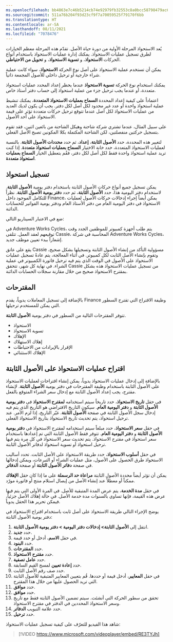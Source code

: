 ```yaml
---
ms.openlocfilehash: bb4863e7c46b5214cb74e92979fb32553c8a0bcc58798479ac6cb919bbb2123d
ms.sourcegitcommit: 511a76b204f93d23cf9f7a70059525f79170f6bb
ms.translationtype: HT
ms.contentlocale: ar-SA
ms.lasthandoff: 08/11/2021
ms.locfileid: "7078476"
---
```

يُعد الاستحواذ المرحلة الأولية من دورة حياة الأصل. تقدّم هذه المرحلة معظم الخيارات لطرق تسجيل عمليات الاستحواذ. يمكنك إدارة عمليات الاستحواذ باستخدام أنواع الحركات **الاستحواذ**، و **تسوية الاستحواذ**، و **تحويل من الاحتياطي**.

يمكن أن تستخدم عملية الاستحواذ على أصل نوع الحركة **الاستحواذ**، سواء كانت عملية شراء خارجية أو ترحيل داخلي للأصول المجمعة ذاتياً.

يمكنك استخدام نوع الحركة **تسوية الاستحواذ** عندما يحظر إعداد المحدد عمليات استحواذ متعددة، أو عندما يجب ترحيل جزء من عملية استحواذ إلى حساب دفتر أستاذ خاص.

اعتماداً على كيفية إعداد المحددة **السماح بعمليات الاستحواذ المتعددة**، يمكنك تنشيط عملية استحواذ واحدة أو عدد غير محدود لكل أصل لكل دفتر. يجب أن يكون لديك العديد من عمليات الاستحواذ لكل أصل عندما تتوقع ترحيل حركات متعددة تؤثر على قيمة الاستحواذ على أحد الأصول.

على سبيل المثال، عندما تشتري شركة شاحنة وهيكل الشاحنة من بائعين اثنين، فقد تقوم بتسجيل حركتين منفصلتين، لكن الشاحنة المكتملة بكلا المكونين تصبح الأصل الفعلي.

لتغيير هذه المحددة، حدد **الأصول الثابتة**، **إعداد**، ثم حدد **محددات الأصول الثابتة**. بالنسبة لعمليات الاستحواذ المتعددة، حدد خانة الاختيار **السماح بعمليات استحواذ متعددة**. إذا كنت تريد عملية استحواذ واحدة فقط لكل أصل لكل دفتر، فقُم بتعطيل الخيار **السماح بعمليات استحواذ متعددة**.

## <a name="record-an-acquisition"></a>تسجيل استحواذ

يمكن تسجيل جميع أنواع حركات الأصول الثابتة باستخدام دفتر يومية **الأصول الثابتة**. لاستخدام دفتر اليومية هذا، حدد **الأصول الثابتة**، ثم حدد **دفتر يومية الأصول الثابتة**. نظراً للتكامل الموجود داخل Finance، يمكن أيضاً إجراء إدخالات حركات الأصول لعمليات الاستحواذ في دفتر اليومية العام من دفتر الأستاذ العام ودفتر يومية الفواتير للحسابات الدائنة‏‎.

ضع في الاعتبار السيناريو التالي:

في Adventure Works Cycles، يتم طلب أجهزة كمبيوتر للموظفين الجدد وقت توقيعهم لعقد العمل. تتلقى Cassie، المحاسبة في شركة Adventure Works Cycles، إشعاراً ببدء تعيين موظف جديد.

يقع على عاتق Cassie مسؤولية التأكد من إنشاء الأصول الثابتة وتسجيلها بشكل صحيح، وتقوم بإنشاء الأصل الثابت لكل كمبيوتر. في أثناء المعالجة، يتم عادةً تسجيل عمليات الاستحواذ على الأصول في الوقت الذي يتم فيه ترحيل فاتورة الكمبيوتر في عملية الشراء. في نهاية كل شهر، تتحقق Cassie من تسجيل عمليات الاستحواذ هذه بشكل صحيح من خلال مقارنة سجلات الحسابات الدائنة‏‎ بمقترح الاستحواذ.

## <a name="proposals"></a>‏‏المقترحات

بالإضافة إلى تسجيل المعاملات يدوياً، يقدم Finance وظيفة الاقتراح التي تقترح السطور التي يمكن للمستخدم ترحيلها.

تتوفر المقترحات التالية من السطور في دفتر يومية **الأصول الثابتة**.

-   الاستحواذ
-   تسوية الاستحواذ
-   الإهلاك
-   إهلاك الاستهلاك
-   الإقرار بالإيرادات من الاحتياطات
-   الإهلاك الاستثنائي

## <a name="propose-fixed-asset-acquisitions"></a>اقتراح عمليات الاستحواذ على الأصول الثابتة

بالإضافة إلى إدخال عمليات الاستحواذ يدوياً، يمكن إنشاء اقتراحات لعمليات الاستحواذ على الأصول الثابتة باستخدام وظيفة المقترحات في دفتر يومية **الأصول الثابتة**. لإنشاء مقترح، يجب إعداد الأصول الثابتة مع إدخال سعر الشراء المتوقع بالفعل.

في حقل **تاريخ الاستحواذ**، حدد تاريخاً سيتم استخدامه **لمقترح الاستحواذ** في **دفتر يومية الأصول الثابتة** و **دفتر اليومية العام**. سيكون التاريخ الافتراضي هو التاريخ الذي يتم فيه إدخال سجل الأصول الثابتة في صفحة **الأصول الثابتة**. غيّر التاريخ، إذا لزم الأمر. عند ترحيل استحواذ، يتم تحديث تاريخ الاستحواذ بتاريخ الاستحواذ الفعلي.

في حقل **سعر الاستحواذ**، حدد مبلغاً سيتم استخدامه لمقترح الاستحواذ في **دفتر يومية الأصول الثابتة** و **دفتر اليومية العام**. تتوفر فقط الأصول الثابتة التي تم إعدادها باستخدام سعر استحواذ في مقترح الاستحواذ. يتم تحديث سعر الاستحواذ في كل مرة يتم فيها ترحيل استحواذ أو تسوية استحواذ لدفاتر الأصول الثابتة.

في حقل **أسلوب الاستحواذ**، حدد طريقة الاستحواذ على الأصل الثابت. تحدد أساليب الاستحواذ طرق الحصول على الأصول، مثل عمليات الشراء أو التبرعات، ويمكن إدخالها في صفحة **دفاتر الأصول الثابتة** أو صفحة **الدفاتر**.

يمكن أن تؤثر أيضاً محددة الأصول الثابتة **مراعاة حد الرسملة** على ما إذا كان حقل **الإهلاك** ممكناً أو معطلاً عند إنشاء الأصل من إيصال استلام منتج أو فاتورة مورّد.

في حقل **مدة الخدمة**، يتم عرض المدة المتبقية للأصل. في المرة الأولى التي يتم فيها عرض هذه القيمة، فإنها تساوي بالسنوات مدة خدمة الأصل. في حالة إهلاك الأصل جزئياً، فيمكن تحرير هذا الحقل يدوياً.

يوضح الإجراء التالي طريقة الاستحواذ على أصل ثابت باستخدام اقتراح الاستحواذ في دفتر يومية الأصول الثابتة:

1.  انتقل إلى **الأصول الثابتة> إدخالات دفتر اليومية > دفتر يومية الأصول الثابتة**.
2.  حدد **جديد**.
3.  في حقل **الاسم**، أدخل أو حدد قيمة.
4.  حدد **البنود**.
5.  حدد **المقترحات**.
6.  حدد **مقترح** **الاستحواذ**.
7.  حدد **عامل تصفية**.
8.  حدد **إعادة تعيين** لمسح القيم السابقة.
9.  حدد صف رقم الأصل الثابت.
10. في حقل **المعايير**، أدخل قيمة أو حددها. قُم بتعيين المعايير المتبقية للأصول الثابتة التي تريد الحصول عليها من خلال هذا المقترح.
11. حدد **موافق**.
12. حدد **موافق**.
13. تحقق من سطور الحركة التي أنشئت. سيتم تضمين الأصول الثابتة فقط مع تاريخ وسعر الاستحواذ المحددين في الدفتر في مقترح الاستحواذ.
14. حدد علامة التبويب **الدفاتر**.
15. حدد **ترحيل**.

شاهد هذا الفيديو للتعرّف على كيفية تسجيل عمليات الاستحواذ:


 > [!VIDEO https://www.microsoft.com/videoplayer/embed/RE3TYJh]



